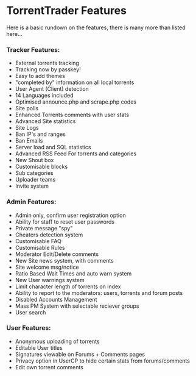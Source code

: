 # TorrentTrader Features

Here is a basic rundown on the features, there is many more than listed here...

### Tracker Features:
- External torrents tracking
- Tracking now by passkey!
- Easy to add themes
- "completed by" information on all local torrents
- User Agent (Client) detection
- 14 Languages included
- Optimised announce.php and scrape.php codes
- Site polls
- Enhanced Torrents comments with user stats
- Advanced Site statistics
- Site Logs
- Ban IP's and ranges
- Ban Emails
- Server load and SQL statistics
- Advanced RSS Feed For torrents and categories
- New Shout box
- Customisable blocks
- Sub categories
- Uploader teams
- Invite system


### Admin Features:
- Admin only, confirm user registration option
- Ability for staff to reset user passwords
- Private message "spy"
- Cheaters detection system
- Customisable FAQ
- Customisable Rules
- Moderator Edit/Delete comments
- New Site news system, with comments
- Site welcome msg/notice
- Ratio Based Wait Times and auto warn system
- New User warnings system
- Limit character length of torrents on index
- Ability to report to the moderators: users, torrents and forum posts
- Disabled Accounts Management
- Mass PM System with selectable reciever groups
- User search

### User Features:
- Anonymous uploading of torrents
- Editable User titles
- Signatures viewable on Forums + Comments pages
- Privacy option in UserCP to hide certain stats from forums/comments
- Edit own torrent comments
